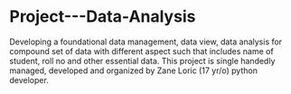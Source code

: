 # Project---Data-Analysis
Developing a foundational data management, data view, data analysis for compound set of data with different aspect such that includes name of student, roll no and other essential data. This project is single handedly managed, developed and organized by Zane Loric (17 yr/o) python developer.
